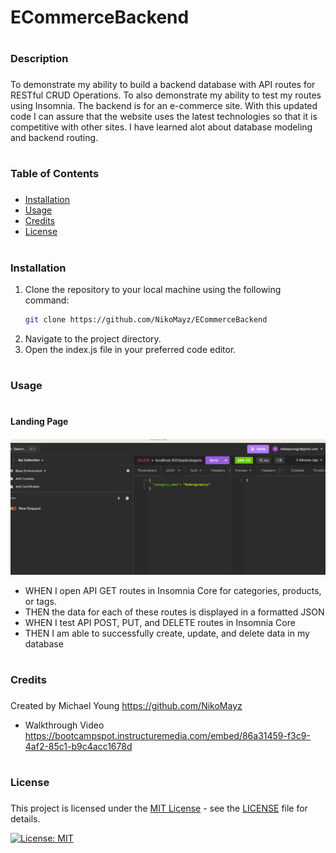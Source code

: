 
# ECommerceBackend

# <h3>Description<h3>

To demonstrate my ability to build a backend database with API routes for RESTful CRUD Operations. To also demonstrate my ability to test my routes using Insomnia. 
The backend is for an e-commerce site. With this updated code I can assure that the website uses the latest technologies so that it is competitive with other sites. 
I have learned alot about database modeling and backend routing. 

# <h3>Table of Contents<h3>

- [Installation](#installation)
- [Usage](#usage)
- [Credits](#credits)
- [License](#license)

# <h3>Installation

1. Clone the repository to your local machine using the following command:
   ```bash
   git clone https://github.com/NikoMayz/ECommerceBackend
   ```
2. Navigate to the project directory.
3. Open the index.js file in your preferred code editor.

# <h3>Usage<h3>

# <h4>Landing Page<h4>

![Image of Application](./images/Screenshot%202024-06-23%20at%206.36.37%20PM.png)

- WHEN I open API GET routes in Insomnia Core for categories, products, or tags.
- THEN the data for each of these routes is displayed in a formatted JSON
- WHEN I test API POST, PUT, and DELETE routes in Insomnia Core
- THEN I am able to successfully create, update, and delete data in my database





# <h3>Credits<h3>

Created by Michael Young
https://github.com/NikoMayz

- Walkthrough Video
https://bootcampspot.instructuremedia.com/embed/86a31459-f3c9-4af2-85c1-b9c4acc1678d

# <h3>License<h3>

This project is licensed under the [MIT License](https://opensource.org/licenses/MIT) - see the [LICENSE](LICENSE) file for details.

[![License: MIT](https://img.shields.io/badge/License-MIT-yellow.svg)](https://opensource.org/licenses/MIT)
